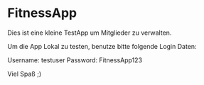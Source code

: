 ﻿# FitnessApp

Dies ist eine kleine TestApp um Mitglieder zu verwalten.

Um die App Lokal zu testen, benutze bitte folgende Login Daten:

Username: testuser
Password: FitnessApp123

Viel Spaß ;)
